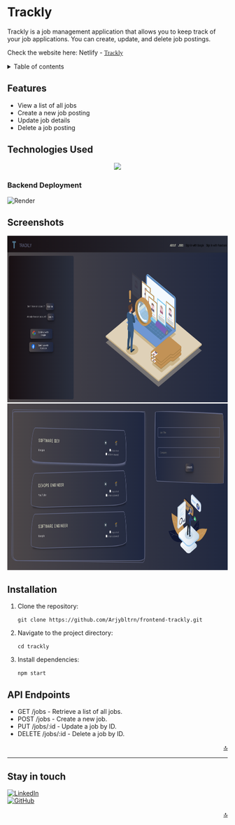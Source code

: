 # Trackly

Trackly is a job management application that allows you to keep track of your job applications. You can create, update, and delete job postings.

Check the website here:
Netlify - <a href="https://legendary-halva-8abb3f.netlify.app/" target="_blank"><span style="font-family:Source Code Pro">Trackly</span></a>

<details>
<summary> Table of contents</summary>
<li><a href="#features">Features</a></li>
<li><a href="#technologies-used">Technologies Used</a></li>
<li><a href="#screenshots">Screenshots</a></li>
<li><a href="#getting-started">Getting Started</a></li>
<li><a href="#future-enhancements">Future Enhancements</a></li>
<li><a href="#github-stats">GitHub Stats</a></li>
</details>

## Features

- View a list of all jobs
- Create a new job posting
- Update job details
- Delete a job posting

## Technologies Used

<p align="center">
  <a href="https://skillicons.dev">
    <img src="https://skillicons.dev/icons?i=react,css,html,sass,nodejs,express,mongodb,netlify,perline=3" />
  </a>
</p>




### Backend Deployment
<p align="center">

![Render](https://img.shields.io/badge/Render-%46E3B7.svg?style=for-the-badge&logo=render&logoColor=white)

</p>

## Screenshots

<img src="src/md_imgs/landing.png" width="700" height="381" alt="landing" />
<img src="src/md_imgs/index.png" width="700" height="381" alt="index" />

  

## Installation

1. Clone the repository:

   ```shell
   git clone https://github.com/Arjybltrn/frontend-trackly.git
2. Navigate to the project directory:

   ```shell
   cd trackly
3. Install dependencies:

   ```shell
   npm start
## API Endpoints
- GET /jobs - Retrieve a list of all jobs.
- POST /jobs - Create a new job.
- PUT /jobs/:id - Update a job by ID.
- DELETE /jobs/:id - Delete a job by ID.




<div align="right">
    <a href="#top">🔝</a>
</div>

---

## Stay in touch
[![LinkedIn][linkedin-img]][linkedin-url]<br>
[![GitHub][github-img]][github-url]<br>



<div align="right">
    <a href="#top">🔝</a>
</div>


[github-img]: https://img.shields.io/badge/GitHub-100000?style=for-the-badge&logo=github&logoColor=white

[github-url]: https://github.com/Arjybltrn

[linkedin-img]: https://img.shields.io/badge/LinkedIn-0077B5?style=for-the-badge&logo=linkedin&logoColor=white

[linkedin-url]: https://www.linkedin.com/in/arjaybeltran/